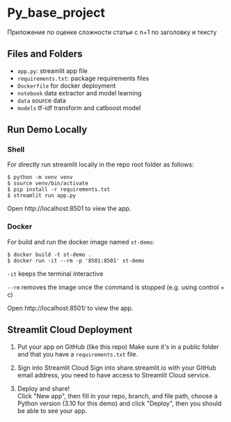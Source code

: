 # Py_base_project

Приложение по оценке сложности статьи с n+1 по заголовку и тексту

## Files and Folders

- `app.py`: streamlit app file
- `requirements.txt`: package requirements files
- `Dockerfile` for docker deployment
- `notebook` data extractor and model learning
- `data` source data
- `models` tf-idf transform and catboost model


## Run Demo Locally 

### Shell

For directly run streamlit locally in the repo root folder as follows:

```shell
$ python -m venv venv
$ source venv/bin/activate
$ pip install -r requirements.txt
$ streamlit run app.py
```
Open http://localhost:8501 to view the app.

### Docker

For build and run the docker image named `st-demo`:

```
$ docker build -t st-demo .
$ docker run -it --rm -p '8501:8501' st-demo
```

`-it` keeps the terminal interactive

`--rm` removes the image once the command is stopped (e.g. using control + c)

Open http://localhost:8501/ to view the app.

## Streamlit Cloud Deployment
 
1. Put your app on GitHub (like this repo)
Make sure it's in a public folder and that you have a `requirements.txt` file.
 
2. Sign into Streamlit Cloud
Sign into share.streamlit.io with your GitHub email address, you need to have access to Streamlit Cloud service.
 
3. Deploy and share!  
Click "New app", then fill in your repo, branch, and file path, choose a Python version (3.10 for this demo) and click "Deploy", then you should be able to see your app.